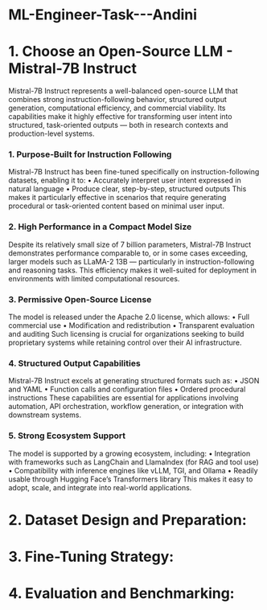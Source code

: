 # ML-Engineer-Task---Andini

# 1. Choose an Open-Source LLM - Mistral-7B Instruct

Mistral-7B Instruct represents a well-balanced open-source LLM that combines strong instruction-following behavior, structured output generation, computational efficiency, and commercial viability. Its capabilities make it highly effective for transforming user intent into structured, task-oriented outputs — both in research contexts and production-level systems.

### 1. Purpose-Built for Instruction Following
Mistral-7B Instruct has been fine-tuned specifically on instruction-following datasets, enabling it to:
•	Accurately interpret user intent expressed in natural language
•	Produce clear, step-by-step, structured outputs
This makes it particularly effective in scenarios that require generating procedural or task-oriented content based on minimal user input.
### 2. High Performance in a Compact Model Size
Despite its relatively small size of 7 billion parameters, Mistral-7B Instruct demonstrates performance comparable to, or in some cases exceeding, larger models such as LLaMA-2 13B — particularly in instruction-following and reasoning tasks. This efficiency makes it well-suited for deployment in environments with limited computational resources.
### 3. Permissive Open-Source License
The model is released under the Apache 2.0 license, which allows:
•	Full commercial use
•	Modification and redistribution
•	Transparent evaluation and auditing
Such licensing is crucial for organizations seeking to build proprietary systems while retaining control over their AI infrastructure.
### 4. Structured Output Capabilities
Mistral-7B Instruct excels at generating structured formats such as:
•	JSON and YAML
•	Function calls and configuration files
•	Ordered procedural instructions
These capabilities are essential for applications involving automation, API orchestration, workflow generation, or integration with downstream systems.
### 5. Strong Ecosystem Support
The model is supported by a growing ecosystem, including:
•	Integration with frameworks such as LangChain and LlamaIndex (for RAG and tool use)
•	Compatibility with inference engines like vLLM, TGI, and Ollama
•	Readily usable through Hugging Face’s Transformers library
This makes it easy to adopt, scale, and integrate into real-world applications.

# 2.	Dataset Design and Preparation: 
# 3.	Fine-Tuning Strategy: 
# 4.	Evaluation and Benchmarking: 
